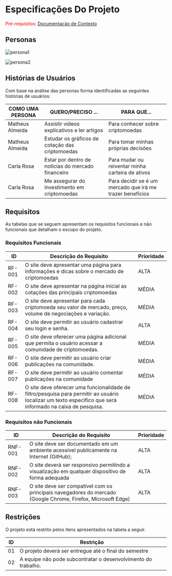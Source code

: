 # Especificações Do Projeto

<span style="color:red">Pré-requisitos: <a href="1-Contexto.md"> Documentação de Contexto</a></span>


## Personas

![persona1](https://user-images.githubusercontent.com/83847068/146229736-2f3a8689-19df-4f5a-b856-be4312537ecd.png)


![persona2](https://user-images.githubusercontent.com/83847068/146229747-fab901a2-ee06-49f2-9472-02b60197a22c.png)



## Histórias de Usuários

Com base na análise das personas forma identificadas as seguintes histórias de usuários:

|   COMO UMA PERSONA    |                   QUERO/PRECISO ...                   |                      PARA QUE...                             |
|-----------------------|-------------------------------------------------------|--------------------------------------------------------------|
| Matheus Almeida       | Assistir vídeos explicativos e ler artigos            | Para conhecer sobre criptomoedas                             |
| Matheus Almeida       | Estudar os gráficos de cotação das criptomoedas       | Para tomar minhas próprias decisões                          |
| Carla Rosa            | Estar por dentro de notícias do mercado financeiro    | Para mudar ou reiventar minha carteira de ativos             |
| Carla Rosa            | Me assegurar do investimento em criptomoedas	        | Para decidir se é um mercado que irá me trazer benefícios    |



## Requisitos

As tabelas que se seguem apresentam os requisitos funcionais e não funcionais que detalham o escopo do projeto.

### Requisitos Funcionais

|ID    | Descrição do Requisito  | Prioridade |
|------|-----------------------------------------|----|
|RF-001| O site deve apresentar uma página para informações e dicas sobre o mercado de criptomoedas | ALTA | 
|RF-002| O site deve apresentar na página inicial as cotações das principais criptomoedas   | MÉDIA |
|RF-003| O site deve apresentar para cada criptomoeda seu valor de mercado, preço, volume de negociações e variação. |  MÉDIA | 
|RF-004| O site deve permitir ao usuário cadastrar seu login e senha. |  ALTA | 
|RF-005| O site deve oferecer uma página adicional que permita o usuário acessar a comunidade de criptomoedas. |  MÉDIA | 
|RF-006| O site deve permitir ao usuário criar publicações na comunidade. |  MÉDIA | 
|RF-007| O site deve permitir ao usuário comentar publicações na comunidade |  MÉDIA | 
|RF-008| O site deve oferecer uma funcionalidade de filtro/pesquisa para permitir ao usuário localizar um texto específico que será informado na caixa de pesquisa. |  MÉDIA | 


### Requisitos não Funcionais

|ID     | Descrição do Requisito  |Prioridade |
|-------|-------------------------|----|
|RNF-001|O site deve ser documentado em um ambiente acessível publicamente na Internet (GitHub);  | ALTA | 
|RNF-002|O site deverá ser responsivo permitindo a visualização em qualquer dispositivo de forma adequada |  ALTA |
|RNF-003|O site deve ser compatível com os principais navegadores do mercado (Google Chrome, Firefox, Microsoft Edge) |  ALTA |






## Restrições

O projeto está restrito pelos itens apresentados na tabela a seguir.

|ID| Restrição                                                           |
|--|---------------------------------------------------------------------|
|01| O projeto deverá ser entregue até o final do semestre               |
|02| A equipe não pode subcontratar o desenvolvimento do trabalho.       |





